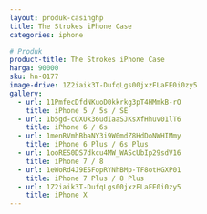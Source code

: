```yaml
---
layout: produk-casinghp
title: The Strokes iPhone Case
categories: iphone

# Produk
product-title: The Strokes iPhone Case
harga: 90000
sku: hn-0177
image-drive: 1Z2iaik3T-DufqLgs00jxzFLaFE0i0zy5
gallery:
  - url: 11PmfecDfdNKuoD0kkrkg3pT4HMmkB-rO
    title: iPhone 5 / 5s / SE
  - url: 1b5gd-cOXUk36udIaaSJKsXfHhuv01lT6
    title: iPhone 6 / 6s
  - url: 1menRVmhBbaNY3i9W0mdZ8HdDoNWHIMmy
    title: iPhone 6 Plus / 6s Plus
  - url: 1ooRES0DS7dkcu4MW_WAScUbIp29sdV16
    title: iPhone 7 / 8
  - url: 1eWoRd4J9ESFopRYNhBMp-TF8otHGXP01
    title: iPhone 7 Plus / 8 Plus
  - url: 1Z2iaik3T-DufqLgs00jxzFLaFE0i0zy5
    title: iPhone X
---
```

